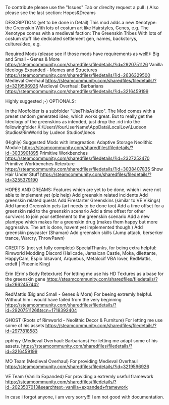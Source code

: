 To contribute please use the "Issues" Tab or direclty request a pull :) Also please see the last section: Hopes&Dreams

DESCRIPTION: (yet to be done in Detail)
This mod adds a new Xenotype: the Greenskin
With lots of costum art like Hairstyles, Genes, e.g.
The Xenotype comes with a medieval faction: The Greenskin Tribes
With lots of costum stuff like dedicated settlement gen, names, backstorys, culture/ideo, e.g. 

Required Mods (please see if those mods have requirements as well!):
Big and Small - Genes & More
https://steamcommunity.com/sharedfiles/filedetails/?id=2920751126
Vanilla Ideology Expanded - Memes and Structures
https://steamcommunity.com/sharedfiles/filedetails/?id=2636329500
Medieval Overhaul
https://steamcommunity.com/sharedfiles/filedetails/?id=3219596926
Medieval Overhaul: Barbarians
https://steamcommunity.com/sharedfiles/filedetails/?id=3216459199

Highly suggested ;-)
OPTIONALS:

In the Modfolder is a subfolder "UseThisAsIdeo". The Mod comes with a preset random generated ideo, which works great. 
But to really get the Ideology of the greenskins as intended, just drop the .rid into the followingfolder
X:\Users\YourUserName\AppData\LocalLow\Ludeon Studios\RimWorld by Ludeon Studios\Ideos

(Highly) Suggested Mods with integreation: 
Adaptive Storage Neolithic Module
https://steamcommunity.com/sharedfiles/filedetails/?id=3033901895
Primitive Workbenches
https://steamcommunity.com/sharedfiles/filedetails/?id=2327252470
Primitive Workbenches Retexture
https://steamcommunity.com/sharedfiles/filedetails/?id=3038407835
Show Hair Under Stuff
https://steamcommunity.com/sharedfiles/filedetails/?id=3255379190

HOPES AND DREAMS:
Features which are yet to be done, which i were not able to implement yet (plz help)
Add greenskin related incidents
Add greenskin related quests
Add Firestarter Greenskins (similar to VE Vikings)
Add tamed Greenskin pets (art needs to be done too)
Add a time offset for a greenskin raid to the greenskin scenario
Add a time offset for other survivors to join your settlement to the greenskin scenario
Add a new plantype which makes for a greenskin drug (makes them happy but more aggressive. The art is done, havent yet implemented though.)
Add greenskin psycaster (Shaman)
Add greenskin skills (Jump attack, berserker trance, Warcry, ThrowPawn)

CREDITS: (not yet fully complete)
SpecialThanks, for being extra helpful: 
Rimworld Modding Discord (Halicade, Jamaican Castle, Moka, dilettante, HappyCam, Espio Idsavant, Arquebus, Metalocif VBA lover, RedMattis, erdelf | Phoenix King)

Erin (Erin's Body Retexture) For letting me use his HD Textures as a base for the greenskin gene
https://steamcommunity.com/sharedfiles/filedetails/?id=2662457442 

RedMattis (Big and Small - Genes & More) For beeing extremly helpful. Without him i would have failed from the very beginning
https://steamcommunity.com/sharedfiles/filedetails/?id=2920751126&tscn=1718392404

GHOST (Roots of Rimworld - Neolithic Decor & Furniture) For letting me use some of his assets
https://steamcommunity.com/sharedfiles/filedetails/?id=2977818583

pphhyy (Medieval Overhaul: Barbarians) For letting me adapt some of his assets. 
https://steamcommunity.com/sharedfiles/filedetails/?id=3216459199

MO Team (Medieval Overhaul) For providing Medieval Overhaul
https://steamcommunity.com/sharedfiles/filedetails/?id=3219596926

VE Team (Vanilla Expanded) For providing a extremly useful framework
https://steamcommunity.com/sharedfiles/filedetails/?id=2023507013&searchtext=vanilla+expanded+framework

In case i forgot anyone, i am very sorry!!! I am not good with documentation. 

